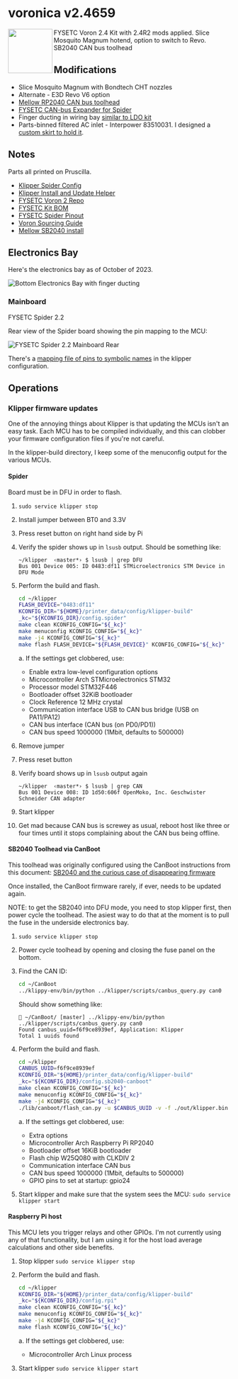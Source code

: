 # voronica v2.4659

<img align="left" width=100 src="../docs/images/FYSETC-VORON-2-4-V2-4-350x350x350mm-CoreXY-High-Quality-3D-Printer-Kit.jpg" />

FYSETC Voron 2.4 Kit with 2.4R2 mods applied. Slice Mosquito Magnum hotend, option to switch to Revo. SB2040 CAN bus toolhead

## Modifications

* Slice Mosquito Magnum with Bondtech CHT nozzles
* Alternate - E3D Revo V6 option
* [Mellow RP2040 CAN bus toolhead](CANBUS/SB2040/)
* [FYSETC CAN-bus Expander for Spider](https://www.fysetc.com/products/fysetc-canbus-expander-module-for-spider-board)
* Finger ducting in wiring bay [similar to LDO kit](https://docs.ldomotors.com/en/voron/voron2/wiring_guide_rev_c)
* Parts-binned filtered AC inlet - Interpower 83510031. I designed a [custom skirt to hold it](STL/Voron%20Power%20Inlet%20-%20Interpower%20Filtered/README.md).

## Notes

Parts all printed on Pruscilla.

* [Klipper Spider Config](https://github.com/VoronDesign/Voron-2/blob/Voron2.4/firmware/klipper_configurations/Spider/Voron2_Spider_Config.cfg)
* [Klipper Install and Update Helper](https://github.com/th33xitus/kiauh)
* [FYSETC Voron 2 Repo](https://github.com/FYSETC/FYSETC-Voron-2)
* [FYSETC Kit BOM](https://github.com/FYSETC/FYSETC-Voron-2/blob/main/BOM.md)
* [FYSETC Spider Pinout](https://github.com/FYSETC/FYSETC-SPIDER/blob/main/Spider_V2.2_Pinout.pdf)
* [Voron Sourcing Guide](https://vorondesign.com/sourcing_guide?model=V2.4)
* [Mellow SB2040 install](https://www.teamfdm.com/forums/topic/851-install-canboot-on-sb2040/#comment-5785)

## Electronics Bay

Here's the electronics bay as of October of 2023.

![Bottom Electronics Bay with finger ducting](electronics_bay_duct.jpeg)

### Mainboard

FYSETC Spider 2.2

Rear view of the Spider board showing the pin mapping to the MCU:

![FYSETC Spider 2.2 Mainboard Rear](spider2.2-board-rear.jpeg)

There's a [mapping file of pins to symbolic names](klipper/spider_aliases.cfg) in the klipper configuration.

## Operations

### Klipper firmware updates

One of the annoying things about Klipper is that updating the MCUs isn't an easy task. Each MCU has to be compiled individually, and this can clobber your firmware configuration files if you're not careful.

In the klipper-build directory, I keep some of the menuconfig output for the various MCUs.

#### Spider

Board must be in DFU in order to flash.

1. `sudo service klipper stop`
1. Install jumper between BT0 and 3.3V
1. Press reset button on right hand side by Pi
1. Verify the spider shows up in `lsusb` output. Should be something like:

    ```none
    ~/klipper  ‹master*› $ lsusb | grep DFU
    Bus 001 Device 005: ID 0483:df11 STMicroelectronics STM Device in DFU Mode
    ```

1. Perform the build and flash.

    ```bash
    cd ~/klipper
    FLASH_DEVICE="0483:df11"
    KCONFIG_DIR="${HOME}/printer_data/config/klipper-build"
    _kc="${KCONFIG_DIR}/config.spider"
    make clean KCONFIG_CONFIG="${_kc}"
    make menuconfig KCONFIG_CONFIG="${_kc}"
    make -j4 KCONFIG_CONFIG="${_kc}"
    make flash FLASH_DEVICE="${FLASH_DEVICE}" KCONFIG_CONFIG="${_kc}"
    ```

    a. If the settings get clobbered, use:

      * Enable extra low-level configuration options
      * Microcontroller Arch STMicroelectronics STM32
      * Processor model STM32F446
      * Bootloader offset 32KiB bootloader
      * Clock Reference 12 MHz crystal
      * Communication interface USB to CAN bus bridge (USB on PA11/PA12)
      * CAN bus interface (CAN bus (on PD0/PD1))
      * CAN bus speed 1000000 (1Mbit, defaults to 500000)

1. Remove jumper
1. Press reset button
1. Verify board shows up in `lsusb` output again

    ```none
    ~/klipper  ‹master*› $ lsusb | grep CAN
    Bus 001 Device 008: ID 1d50:606f OpenMoko, Inc. Geschwister Schneider CAN adapter
    ```

1. Start klipper
1. Get mad because CAN bus is screwey as usual, reboot host like three or four times until it stops complaining about the CAN bus being offline.

#### SB2040 Toolhead via CanBoot

This toolhead was originally configured using the CanBoot instructions from this document: [SB2040 and the curious case of disappearing firmware](https://docs.google.com/document/d/1yaRNuQxDxqgijE8YeJ2r9tUZgJZ4tXXjmrAiFyAfsek/edit)

Once installed, the CanBoot firmware rarely, if ever, needs to be updated again.

NOTE: to get the SB2040 into DFU mode, you need to stop klipper first, then power cycle the toolhead. The asiest way to do that at the moment is to pull the fuse in the underside electronics bay.

1. `sudo service klipper stop`
1. Power cycle toolhead by opening and closing the fuse panel on the bottom.
1. Find the CAN ID:

    ```bash
    cd ~/CanBoot
    ../klippy-env/bin/python ../klipper/scripts/canbus_query.py can0
    ```

    Should show something like:

    ```none
     ~/CanBoot/ [master] ../klippy-env/bin/python ../klipper/scripts/canbus_query.py can0
    Found canbus_uuid=f6f9ce8939ef, Application: Klipper
    Total 1 uuids found
    ```

1. Perform the build and flash.

    ```bash
    cd ~/klipper
    CANBUS_UUID=f6f9ce8939ef
    KCONFIG_DIR="${HOME}/printer_data/config/klipper-build"
    _kc="${KCONFIG_DIR}/config.sb2040-canboot"
    make clean KCONFIG_CONFIG="${_kc}"
    make menuconfig KCONFIG_CONFIG="${_kc}"
    make -j4 KCONFIG_CONFIG="${_kc}"
    ./lib/canboot/flash_can.py -u $CANBUS_UUID -v -f ./out/klipper.bin
    ```

    a. If the settings get clobbered, use:
      * Extra options
      * Microcontroller Arch Raspberry Pi RP2040
      * Bootloader offset 16KiB bootloader
      * Flash chip W25Q080 with CLKDIV 2
      * Communication interface CAN bus
      * CAN bus speed 1000000 (1Mbit, defaults to 500000)
      * GPIO pins to set at startup: gpio24

1. Start klipper and make sure that the system sees the MCU: `sudo service klipper start`

#### Raspberry Pi host

This MCU lets you trigger relays and other GPIOs. I'm not currently using any of that functionality, but I am using it for the host load average calculations and other side benefits.

1. Stop klipper `sudo service klipper stop`
1. Perform the build and flash.

    ```bash
    cd ~/klipper
    KCONFIG_DIR="${HOME}/printer_data/config/klipper-build"
    _kc="${KCONFIG_DIR}/config.rpi"
    make clean KCONFIG_CONFIG="${_kc}"
    make menuconfig KCONFIG_CONFIG="${_kc}"
    make -j4 KCONFIG_CONFIG="${_kc}"
    make flash KCONFIG_CONFIG="${_kc}"
    ```

    a. If the settings get clobbered, use:

      * Microcontroller Arch Linux process

1. Start klipper `sudo service klipper start`